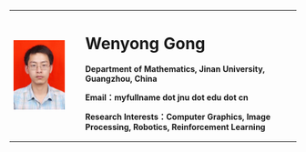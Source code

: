 <table border="0">
  <tr>
    <td width="25%">
      <img src="/gongwenyong.jpg" width="80%">      
    </td>
    <td width="75%">
      <h1>Wenyong Gong</h1>
      <p><b>Department of Mathematics, Jinan University, Guangzhou, China</b></p>
      <p><b>Email：myfullname dot jnu dot edu dot cn</b></p>
      <p><b>Research Interests：Computer Graphics, Image Processing, Robotics, Reinforcement Learning</b></p>
    </td>
  </tr>
</table>
